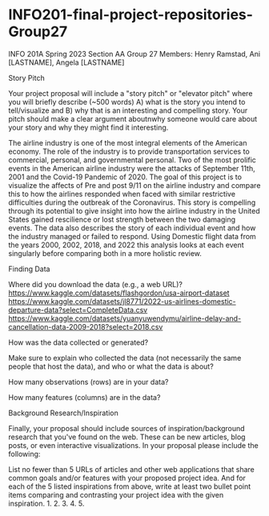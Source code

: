 # INFO201-final-project-repositories-Group27
INFO 201A Spring 2023 Section AA Group 27
Members: Henry Ramstad, Ani [LASTNAME], Angela [LASTNAME]


Story Pitch

Your project proposal will include a "story pitch" or "elevator pitch" 
where you will briefly describe (~500 words)
A) what is the story you intend to tell/visualize and 
B) why that is an interesting and compelling story. Your pitch should make a clear 
argument aboutnwhy someone would care about your story and why they might find it
interesting. 

The airline industry is one of the most integral elements of the American economy.
The role of the industry is to provide transportation services to commercial, personal, and governmental personal.
Two of the most prolific events in the American airline industry were the
attacks of September 11th, 2001 and the Covid-19 Pandemic of 2020. The goal of
this project is to visualize the affects of Pre and post 9/11 on the airline industry and compare this to
how the airlines responded when faced with similar restrictive difficulties during the outbreak of the Coronavirus.
This story is compelling through its potential to give insight into how the airline industry in the United States gained rescilience
or lost strength between the two damaging events. The data also describes the story of each individual event and how the 
industry managed or failed to respond. Using Domestic flight data from the years 2000, 2002, 2018, and 2022 this analysis 
looks at each event singularly before comparing both in a more holistic review.



Finding Data

Where did you download the data (e.g., a web URL)?
https://www.kaggle.com/datasets/flashgordon/usa-airport-dataset
https://www.kaggle.com/datasets/jl8771/2022-us-airlines-domestic-departure-data?select=CompleteData.csv
https://www.kaggle.com/datasets/yuanyuwendymu/airline-delay-and-cancellation-data-2009-2018?select=2018.csv


How was the data collected or generated?

Make sure to explain who collected the data 
(not necessarily the same people that host the data), and who or what the data is about?


How many observations (rows) are in your data?

How many features (columns) are in the data?
 

Background Research/Inspiration

Finally, your proposal should include sources of inspiration/background research that you've found on the web. These can be new articles, blog posts, or even interactive visualizations. In your proposal please include the following: 

List no fewer than 5 URLs of articles and other web applications that share common goals and/or features with your proposed project idea.
And for each of the 5 listed inspirations from above, write at least two bullet point items comparing and contrasting your project idea with the given inspiration. 
1.
2.
3.
4.
5.

